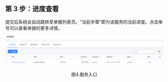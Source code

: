## 第 3 步：进度查看

提交后系统会自动跳转至单据列表页。“当前步骤”即为该服务的当前进度。点击单号可以查看单据的更多详情。

![](../media/step010.png)
<center>图4.服务入口</center>
